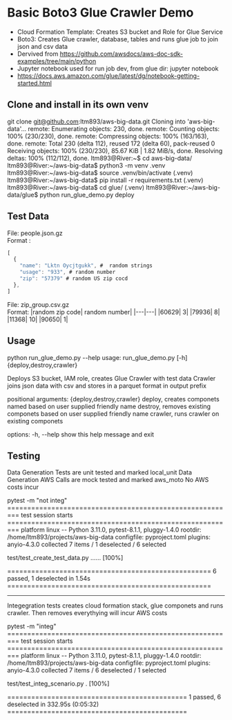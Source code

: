 # Basic Boto3 Glue Crawler Demo
* Cloud Formation Template: Creates S3 bucket and Role for Glue Service
* Boto3:  Creates Glue crawler, database, tables and runs glue job to join json and csv data
* Dervived from https://github.com/awsdocs/aws-doc-sdk-examples/tree/main/python
* Jupyter notebook used for run job dev, from glue dir: jupyter notebook
* https://docs.aws.amazon.com/glue/latest/dg/notebook-getting-started.html



## Clone and install in its own venv
git clone git@github.com:ltm893/aws-big-data.git
Cloning into 'aws-big-data'...
remote: Enumerating objects: 230, done.
remote: Counting objects: 100% (230/230), done.
remote: Compressing objects: 100% (163/163), done.
remote: Total 230 (delta 112), reused 172 (delta 60), pack-reused 0
Receiving objects: 100% (230/230), 85.67 KiB | 1.82 MiB/s, done.
Resolving deltas: 100% (112/112), done.
ltm893@River:~$ cd aws-big-data/
ltm893@River:~/aws-big-data$ python3 -m venv .venv
ltm893@River:~/aws-big-data$ source .venv/bin/activate
(.venv) ltm893@River:~/aws-big-data$ pip install -r requirements.txt
(.venv) ltm893@River:~/aws-big-data$ cd glue/
(.venv) ltm893@River:~/aws-big-data/glue$ python run_glue_demo.py deploy

## Test Data
File: people.json.gz  
Format : 
```javascript
[
  {
    "name": "Lktn Oycjtgukk", #  random strings
    "usage": "933", # random number
    "zip": "57379" # random US zip cocd 
  },
]
```

File: zip_group.csv.gz  
Format: 
|random zip code| random number|
|---|---|
|60629| 3|
|79936| 8|
|11368| 10|
|90650| 1|



## Usage
python run_glue_demo.py --help
usage: run_glue_demo.py [-h] {deploy,destroy,crawler}

Deploys S3 bucket, IAM role, creates Glue Crawler with test data Crawler joins json data with csv and stores in a parquet format in output prefix

positional arguments:
  {deploy,destroy,crawler}
                        deploy, creates componets named based on user supplied friendly name
                        destroy, removes existing componets based on user supplied friendly name
                        crawler, runs crawler on existing componets

options:
  -h, --help            show this help message and exit


## Testing
Data Generation Tests are unit tested and marked local_unit
Data Generation AWS Calls are mock tested and marked aws_moto
No AWS costs incur


pytest -m "not integ"
========================================================= test session starts =========================================================
platform linux -- Python 3.11.0, pytest-8.1.1, pluggy-1.4.0
rootdir: /home/ltm893/projects/aws-big-data
configfile: pyproject.toml
plugins: anyio-4.3.0
collected 7 items / 1 deselected / 6 selected

test/test_create_test_data.py ......                                                                                            [100%]

=================================================== 6 passed, 1 deselected in 1.54s ===================================================


---
Integegration tests creates cloud formation stack, glue componets and runs crawler. Then removes everythying will incur AWS costs


pytest -m "integ"
========================================================= test session starts =========================================================
platform linux -- Python 3.11.0, pytest-8.1.1, pluggy-1.4.0
rootdir: /home/ltm893/projects/aws-big-data
configfile: pyproject.toml
plugins: anyio-4.3.0
collected 7 items / 6 deselected / 1 selected

test/test_integ_scenario.py .                                                                                                   [100%]

============================================= 1 passed, 6 deselected in 332.95s (0:05:32) =============================================